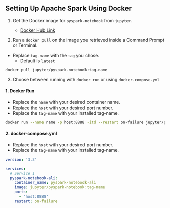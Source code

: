 ## Setting Up Apache Spark Using Docker

1. Get the Docker image for `pyspark-notebook` from `jupyter`.

   - [Docker Hub Link](https://hub.docker.com/r/jupyter/pyspark-notebook/tags?page=1)

2. Run a `docker pull` on the image you retrieved inside a Command Prompt or Terminal.

- Replace `tag-name` with the `tag` you chose.
  - Default is `latest`

```bash
docker pull jupyter/pyspark-notebook:tag-name
```

3. Choose between running with `docker run` or using `docker-compose.yml`

#### 1. Docker Run

- Replace the `name` with your desired container name.
- Replace the `host` with your desired port number.
- Replace the `tag-name` with your installed tag-name.

```bash
docker run --name name -p host:8888 -itd --restart on-failure jupyter/pyspark-notebook:tag-name
```

#### 2. docker-compose.yml

- Replace the `host` with your desired port number.
- Replace the `tag-name` with your installed tag-name.

```yaml
version: '3.3'

services:
  # Service 1
  pyspark-notebook-ali:
    container_name: pyspark-notebook-ali
    image: jupyter/pyspark-notebook:tag-name
    ports:
      - 'host:8888'
    restart: on-failure
```
